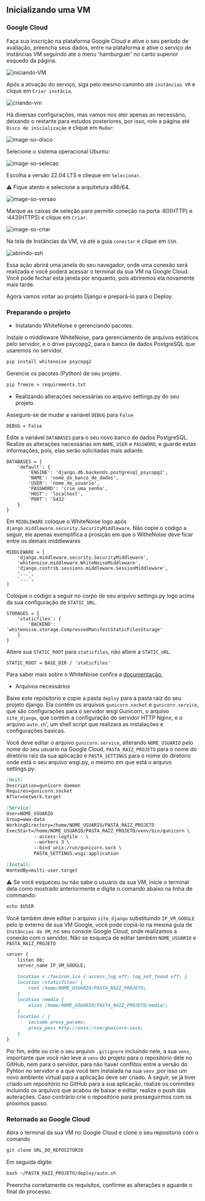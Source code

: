 ## Inicializando uma VM

### Google Cloud

Faça sua inscrição na plataforma Google Cloud e ative o seu período de avaliação, preencha seus dados, entre na plataforma
e ative o serviço de instâncias VM seguindo até o menu 'hamburguer' no canto superior esquedo da página.

![iniciando-VM](https://user-images.githubusercontent.com/93395366/228640782-5cee4061-5e5f-450d-9b83-93c1271f5797.jpg)

Após a ativação do serviço, siga pelo mesmo caminho até `instâncias VM` e clique em `Criar instâcia`. 

![criando-vm](https://user-images.githubusercontent.com/93395366/228641616-658411f6-9819-4f10-8346-06acb9297ff2.jpg)

Há diversas configurações, mas vamos nos ater apenas ao necessário, deixando o restante para estudos posteriores, por isso, role a 
página até `Disco de inicialização` e clique em `Mudar`:

![image-so-disco](https://user-images.githubusercontent.com/93395366/228640912-bf0444ec-eed8-40b4-8cc5-479093a927c9.jpg)

Selecione o sistema operacional Ubuntu:

![image-so-selecao](https://user-images.githubusercontent.com/93395366/228641443-3f72a31c-6281-4f52-a17c-6a9fc7fa757a.jpg)

Escolha a versão 22.04 LTS e clieque em `Selecionar`.

:warning: Fique atento e selecione a arquitetura x86/64.

![image-so-versao](https://user-images.githubusercontent.com/93395366/228641469-9df8eb2e-0324-4ff6-9ba5-120ad454c9b2.jpg)

Marque as caixas de seleção para permitir coneção na porta :80(HTTP) e :443(HTTPS) e clique em `Criar`.

![image-so-criar](https://user-images.githubusercontent.com/93395366/228641659-b8e2337f-3604-45ce-8813-3de546d57205.jpg)

Na tela de Instâncias da VM, vá até a guia ``conectar`` e clique em ``SSH``.

![abrindo-ssh](https://user-images.githubusercontent.com/93395366/228711479-11f48e66-8292-4ece-ae54-1a5009105b9b.png)

Essa ação abrirá uma janela do seu navegador, onde uma conexão será realizada e você poderá acessar o terminal da sua
VM na Google Cloud. Você pode fechar esta janela por enquanto, pois abriremos ela novamente mais tarde.

Agora vamos voltar ao projeto Django e prepará-lo para o Deploy.

### Preparando o projeto

* Instalando WhiteNoise e gerenciando pacotes.

Instale o middleware WhiteNoise, para gerenciamento de arquivos estáticos pelo servidor, e o drive psycopg2, 
para o banco de dados PostgreSQL que usaremos no servidor.

````markdown
pip install whitenoise psycopg2
````

Gerencie os pacotes (Python) de seu projeto.

````markdown
pip freeze > requirements.txt
````

* Realizando alterações necessárias no arquivo settings.py do seu projeto.

Assegure-se de mudar a variável ``DEBUG`` para ``False``

```
DEBUG = False
```

Edite a variável ``DATABASES`` para o seu novo banco de dados PostgreSQL. Realize as alterações necessárias em
``NAME``, ``USER`` e ``PASSWORD``, e guarde estas informações, pois, elas serão solicitadas mais adiante.

````
DATABASES = {
    'default': {
        'ENGINE': 'django.db.backends.postgresql_psycopg2',
        'NAME': 'nome_do_banco_de_dados',
        'USER': 'nome_de_usuario',
        'PASSWORD': 'crie_uma_senha',
        'HOST': 'localhost',
        'PORT': '5432'
    }
}
````

Em ``MIDDLEWARE`` coloque o WhiteNoise logo após ``django.middleware.security.SecurityMiddleware``.
Não copie o código a seguir, ele apenas exemplifica a prosição em que o WitheNoise deve ficar entre os demais middlewares

````
MIDDLEWARE = [
    'django.middleware.security.SecurityMiddleware',
    'whitenoise.middleware.WhiteNoiseMiddleware',
    'django.contrib.sessions.middleware.SessionMiddleware',
    '...',
    '...',
]
````

Coloque o código a seguir no corpo de seu arquivo settings.py logo acima da sua configuração de `STATIC_URL`.

```
STORAGES = {
    'staticfiles': {
        'BACKEND': 'whitenoise.storage.CompressedManifestStaticFilesStorage'
    }
}
```

Altere sua ``STATIC_ROOT`` para ``staticfiles``, não altere a ``STATIC_URL``.

```
STATIC_ROOT = BASE_DIR / 'staticfiles'
```

Para saber mais sobre o WhiteNoise confira a <a href="https://whitenoise.readthedocs.io/en/latest/django.html">documentação.</a>

* Arquivos necessários

Baixe este repósitorio e copie a pasta ``deploy`` para a pasta raiz do seu projeto django. Ela contém os arquivos
``gunicorn.socket`` e ``gunicorn.service``, que são configurações para o servidor wsgi Gunicorn, o arquivo ``site_django``,
que contém a configuração do servidor HTTP Nginx, e o arquivo ``auto.sh``', um shell script que realizara as instalações
e configurações basicas.

Você deve editar o arquivo ``gunicorn.service``, alterando ``NOME_USUARIO`` pelo nome do seu usuario na Google Cloud, 
``PASTA_RAIZ_PROJETO`` para o nome do diretório raiz da sua aplicação e ``PASTA_SETTINGS`` para o nome do diretório onde 
está o seu arquivo wsgi.py, o mesmo em que está o arquivo settings.py:

````markdown
[Unit]
Description=gunicorn daemon
Requires=gunicorn.socket
After=network.target

[Service]
User=NOME_USUARIO
Group=www-data
WorkingDirectory=/home/NOME_USUARIO/PASTA_RAIZ_PROJETO
ExecStart=/home/NOME_USUARIO/PASTA_RAIZ_PROJETO/venv/bin/gunicorn \
          --access-logfile - \
          --workers 3 \
          --bind unix:/run/gunicorn.sock \
          PASTA_SETTINGS.wsgi:application

[Install]
WantedBy=multi-user.target
````

:warning: Se você esqueceu ou não sabe o usuário da sua VM, inicie o terminal dela como mostrado anteriormente e 
digite o comando abaixo na linha de commando:

````markdown
echo $USER
````

Você também deve editar o arquivo ``site_django`` substituindo ``IP_VM_GOOGLE`` pelo ip externo de sua VM Google, 
você pode copiá-lo na mesma guia de ``Instâncias da VM``, no seu console Google Cloud, onde realizamos a conexão com
o servidor. Não se esqueça de editar também ``NOME_USUARIO`` e ``PASTA_RAIZ_PROJETO``

````markdown
server {
    listen 80;
    server_name IP_VM_GOOGLE;

    location = /favicon.ico { access_log off; log_not_found off; }
    location /staticfiles/ {
        root /home/NOME_USUARIO/PASTA_RAIZ_PROJETO;
    }
    location /media {
        alias /home/NOME_USUARIO/PASTA_RAIZ_PROJETO/media/;
    }
    location / {
        include proxy_params;
        proxy_pass http://unix:/run/gunicorn.sock;
    }
}
````

Por fim, edite ou crie o seu arquivo ``.gitignore`` incluindo nele, a sua ``venv``, importante que você não leve
a ``venv`` do projeto para o repositório dele no GitHub, nem para o servidor, para não haver conflitos entre a versão 
do Pyhton no servidor e a que você tem instalada na sua `venv` ,por isso um novo ambiente virtual para a aplicação deve ser criado. 
A seguir, se já tiver criado um repositório no GitHub para a sua aplicação, realize os commites incluindo os arquivos 
que acabou de baixar e editar, realize o push das auterações. 
Caso contrário crie o repositório para prosseguirmos com os próximos passo.

### Retornado ao Google Cloud

Abra o terminal da sua VM no Google Cloud e clone o seu repositorio com o comando

````markdown
git clone URL_DO_REPOSITORIO
````
 
Em seguida digite:

````markdown
bash ~/PASTA_RAIZ_PROJETO/deploy/auto.sh
````

Preencha corretamente os requisitos, confirme as alterações e aguarde o final do processo.

